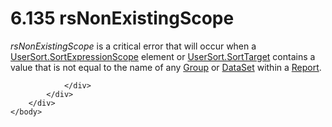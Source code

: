 <html dir="LTR" xmlns:mshelp="http://msdn.microsoft.com/mshelp" xmlns:ddue="http://ddue.schemas.microsoft.com/authoring/2003/5" xmlns:xlink="http://www.w3.org/1999/xlink" xmlns:tool="http://www.microsoft.com/tooltip">
    <head>
        <meta http-equiv="Content-Type" content="text/html; CHARSET=utf-8"></meta>
        <meta name="save" content="history"></meta>
        <title>6.135 rsNonExistingScope</title>
        <xml>
            <mshelp:toctitle title="6.135 rsNonExistingScope"></mshelp:toctitle>
            <mshelp:rltitle title="[MS-RDL]: rsNonExistingScope"></mshelp:rltitle>
            <mshelp:keyword index="A" term="ccae026d-c07f-4ea8-b51f-0a938b1de16e"></mshelp:keyword>
            <mshelp:attr name="DCSext.ContentType" value="open specification"></mshelp:attr>
            <mshelp:attr name="AssetID" value="ccae026d-c07f-4ea8-b51f-0a938b1de16e"></mshelp:attr>
            <mshelp:attr name="TopicType" value="kbRef"></mshelp:attr>
            <mshelp:attr name="DCSext.Title" value="[MS-RDL]: rsNonExistingScope" />
        </xml>
    </head>
    <body>
        <div id="header">
            <h1 class="heading">6.135 rsNonExistingScope</h1>
        </div>
        <div id="mainSection">
            <div id="mainBody">
                <div id="allHistory" class="saveHistory"></div>
                <div id="sectionSection0" class="section" name="collapseableSection">
                    

<p><i>rsNonExistingScope</i> is a critical error that will
occur when a <a href="9add045a-b92a-4ba0-9581-d22c78f05e6c.html">UserSort.SortExpressionScope</a>
element or <a href="14e2df6d-524e-4978-8617-b8f260158042.html">UserSort.SortTarget</a>
contains a value that is not equal to the name of any <a href="dbfff811-1be7-4e8b-a5d2-6cc522317fbe.html">Group</a> or <a href="a14782b0-2e2f-4305-83a3-3de3fd750b6a.html">DataSet</a> within a <a href="6bbaafec-020b-406c-b4e7-5e4318b616cb.html">Report</a>.</p>


                </div>
            </div>
        </div>
    </body>
</html>